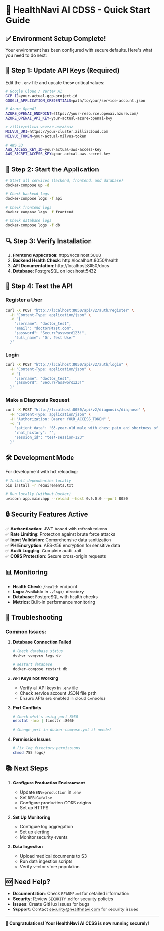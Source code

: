 # 🚀 HealthNavi AI CDSS - Quick Start Guide

## ✅ Environment Setup Complete!

Your environment has been configured with secure defaults. Here's what you need to do next:

## 🔧 **Step 1: Update API Keys (Required)**

Edit the `.env` file and update these critical values:

```bash
# Google Cloud / Vertex AI
GCP_ID=your-actual-gcp-project-id
GOOGLE_APPLICATION_CREDENTIALS=path/to/your/service-account.json

# Azure OpenAI
AZURE_OPENAI_ENDPOINT=https://your-resource.openai.azure.com/
AZURE_OPENAI_API_KEY=your-actual-azure-openai-key

# Zilliz/Milvus Vector Database
MILVUS_URI=https://your-cluster.zillizcloud.com
MILVUS_TOKEN=your-actual-milvus-token

# AWS S3
AWS_ACCESS_KEY_ID=your-actual-aws-access-key
AWS_SECRET_ACCESS_KEY=your-actual-aws-secret-key
```

## 🐳 **Step 2: Start the Application**

```bash
# Start all services (backend, frontend, and database)
docker-compose up -d

# Check backend logs
docker-compose logs -f api

# Check frontend logs
docker-compose logs -f frontend

# Check database logs
docker-compose logs -f db
```

## 🔍 **Step 3: Verify Installation**

1. **Frontend Application**: http://localhost:3000
2. **Backend Health Check**: http://localhost:8050/health
3. **API Documentation**: http://localhost:8050/docs
4. **Database**: PostgreSQL on localhost:5432

## 🧪 **Step 4: Test the API**

### Register a User
```bash
curl -X POST "http://localhost:8050/api/v2/auth/register" \
  -H "Content-Type: application/json" \
  -d '{
    "username": "doctor_test",
    "email": "doctor@test.com",
    "password": "SecurePassword123!",
    "full_name": "Dr. Test User"
  }'
```

### Login
```bash
curl -X POST "http://localhost:8050/api/v2/auth/login" \
  -H "Content-Type: application/json" \
  -d '{
    "username": "doctor_test",
    "password": "SecurePassword123!"
  }'
```

### Make a Diagnosis Request
```bash
curl -X POST "http://localhost:8050/api/v2/diagnosis/diagnose" \
  -H "Content-Type: application/json" \
  -H "Authorization: Bearer YOUR_ACCESS_TOKEN" \
  -d '{
    "patient_data": "65-year-old male with chest pain and shortness of breath",
    "chat_history": "",
    "session_id": "test-session-123"
  }'
```

## 🛠️ **Development Mode**

For development with hot reloading:

```bash
# Install dependencies locally
pip install -r requirements.txt

# Run locally (without Docker)
uvicorn app.main:app --reload --host 0.0.0.0 --port 8050
```

## 🔒 **Security Features Active**

✅ **Authentication**: JWT-based with refresh tokens  
✅ **Rate Limiting**: Protection against brute force attacks  
✅ **Input Validation**: Comprehensive data sanitization  
✅ **PHI Encryption**: AES-256 encryption for sensitive data  
✅ **Audit Logging**: Complete audit trail  
✅ **CORS Protection**: Secure cross-origin requests  

## 📊 **Monitoring**

- **Health Check**: `/health` endpoint
- **Logs**: Available in `./logs/` directory
- **Database**: PostgreSQL with health checks
- **Metrics**: Built-in performance monitoring

## 🚨 **Troubleshooting**

### Common Issues:

1. **Database Connection Failed**
   ```bash
   # Check database status
   docker-compose logs db
   
   # Restart database
   docker-compose restart db
   ```

2. **API Keys Not Working**
   - Verify all API keys in `.env` file
   - Check service account JSON file path
   - Ensure APIs are enabled in cloud consoles

3. **Port Conflicts**
   ```bash
   # Check what's using port 8050
   netstat -ano | findstr :8050
   
   # Change port in docker-compose.yml if needed
   ```

4. **Permission Issues**
   ```bash
   # Fix log directory permissions
   chmod 755 logs/
   ```

## 📚 **Next Steps**

1. **Configure Production Environment**
   - Update `ENV=production` in `.env`
   - Set `DEBUG=false`
   - Configure production CORS origins
   - Set up HTTPS

2. **Set Up Monitoring**
   - Configure log aggregation
   - Set up alerting
   - Monitor security events

3. **Data Ingestion**
   - Upload medical documents to S3
   - Run data ingestion scripts
   - Verify vector store population

## 🆘 **Need Help?**

- **Documentation**: Check `README.md` for detailed information
- **Security**: Review `SECURITY.md` for security policies
- **Issues**: Create GitHub issues for bugs
- **Support**: Contact security@healthnavi.com for security issues

---

**🎉 Congratulations! Your HealthNavi AI CDSS is now running securely!**

